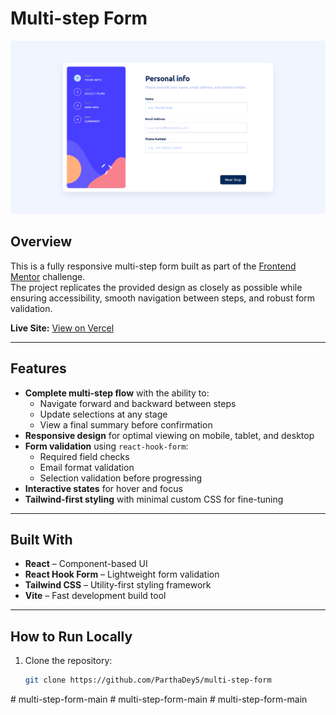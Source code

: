 # Multi-step Form

![Design preview for the Multi-step form coding challenge](/preview.PNG)

## Overview

This is a fully responsive multi-step form built as part of the [Frontend Mentor](https://www.frontendmentor.io) challenge.  
The project replicates the provided design as closely as possible while ensuring accessibility, smooth navigation between steps, and robust form validation.

**Live Site:** [View on Vercel](https://multi-step-form-hqmnrp6tc-partha-deys-projects.vercel.app)

---

## Features

- **Complete multi-step flow** with the ability to:
  - Navigate forward and backward between steps
  - Update selections at any stage
  - View a final summary before confirmation
- **Responsive design** for optimal viewing on mobile, tablet, and desktop
- **Form validation** using `react-hook-form`:
  - Required field checks
  - Email format validation
  - Selection validation before progressing
- **Interactive states** for hover and focus
- **Tailwind-first styling** with minimal custom CSS for fine-tuning

---

## Built With

- **React** – Component-based UI
- **React Hook Form** – Lightweight form validation
- **Tailwind CSS** – Utility-first styling framework
- **Vite** – Fast development build tool

---

## How to Run Locally

1. Clone the repository:
   ```bash
   git clone https://github.com/ParthaDey5/multi-step-form
#   m u l t i - s t e p - f o r m - m a i n 
 
 #   m u l t i - s t e p - f o r m - m a i n 
 
 #   m u l t i - s t e p - f o r m - m a i n 
 
 